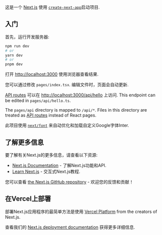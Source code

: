 这是一个 [Next.js](https://nextjs.org/) 使用 [`create-next-app`](https://github.com/vercel/next.js/tree/canary/packages/create-next-app)启动项目.

## 入门

首先，运行开发服务器:

```bash
npm run dev
# or
yarn dev
# or
pnpm dev
```

打开 [http://localhost:3000](http://localhost:3000) 使用浏览器查看结果.

您可以通过修改 `pages/index.tsx`. 编辑文件时，页面会自动更新.

[API routes](https://nextjs.org/docs/api-routes/introduction) 可以在 [http://localhost:3000/api/hello](http://localhost:3000/api/hello) 上访问. This endpoint can be edited in `pages/api/hello.ts`.

The `pages/api` directory is mapped to `/api/*`. Files in this directory are treated as [API routes](https://nextjs.org/docs/api-routes/introduction) instead of React pages.

此项目使用 [`next/font`](https://nextjs.org/docs/basic-features/font-optimization) 来自动优化和加载自定义Google字体Inter.

## 了解更多信息

要了解有关Next.js的更多信息，请查看以下资源:

- [Next.js Documentation](https://nextjs.org/docs) - 了解Next.js功能和API.
- [Learn Next.js](https://nextjs.org/learn) - 交互式Next.js教程.

您可以查看 [the Next.js GitHub repository](https://github.com/vercel/next.js/) - 欢迎您的反馈和贡献！

## 在Vercel上部署

部署Next.js应用程序的最简单方法是使用 [Vercel Platform](https://vercel.com/new?utm_medium=default-template&filter=next.js&utm_source=create-next-app&utm_campaign=create-next-app-readme) from the creators of Next.js.

查看我们的 [Next.js deployment documentation](https://nextjs.org/docs/deployment) 获得更多详细信息.
